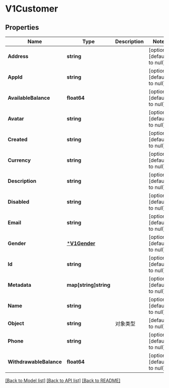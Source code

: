 # V1Customer

## Properties
Name | Type | Description | Notes
------------ | ------------- | ------------- | -------------
**Address** | **string** |  | [optional] [default to null]
**AppId** | **string** |  | [optional] [default to null]
**AvailableBalance** | **float64** |  | [optional] [default to null]
**Avatar** | **string** |  | [optional] [default to null]
**Created** | **string** |  | [optional] [default to null]
**Currency** | **string** |  | [optional] [default to null]
**Description** | **string** |  | [optional] [default to null]
**Disabled** | **string** |  | [optional] [default to null]
**Email** | **string** |  | [optional] [default to null]
**Gender** | [***V1Gender**](v1Gender.md) |  | [optional] [default to null]
**Id** | **string** |  | [optional] [default to null]
**Metadata** | **map[string]string** |  | [optional] [default to null]
**Name** | **string** |  | [optional] [default to null]
**Object** | **string** | 对象类型 | [default to null]
**Phone** | **string** |  | [optional] [default to null]
**WithdrawableBalance** | **float64** |  | [optional] [default to null]

[[Back to Model list]](../README.md#documentation-for-models) [[Back to API list]](../README.md#documentation-for-api-endpoints) [[Back to README]](../README.md)


